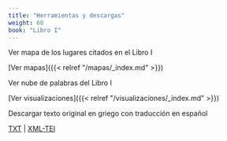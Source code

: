 ```yaml
---
title: "Herramientas y descargas"
weight: 60
book: "Libro I"
---
```

Ver mapa de los lugares citados en el Libro I

[Ver mapas]({{< relref "/mapas/_index.md" >}})

Ver nube de palabras del Libro I

[Ver visualizaciones]({{< relref "/visualizaciones/_index.md" >}})

Descargar texto original en griego con traducción en español

<a href="https://corpusabierto.com/libros/guerra-del-peloponeso/formatos/lib-i/txt/12_acaba-el-relato-146.txt" target="_blank">TXT</a> | <a href="https://corpusabierto.com/libros/guerra-del-peloponeso/formatos/lib-i/xml-tei/12_acaba-el-relato-146.xml" target="_blank">XML-TEI</a>